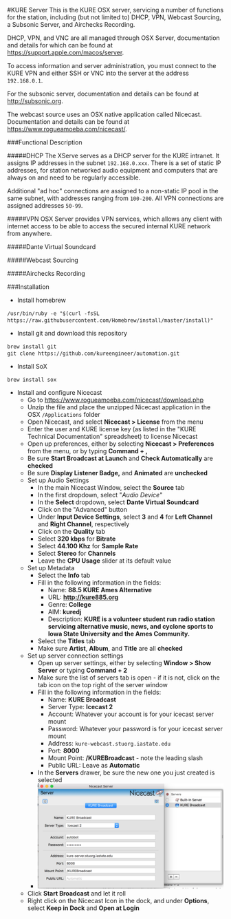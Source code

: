 #KURE Server
This is the KURE OSX server, servicing a number of functions for the station, including (but not limited to) DHCP, VPN, Webcast Sourcing, a Subsonic Server, and Airchecks Recording.

DHCP, VPN, and VNC are all managed through OSX Server, documentation and details for which can be found at https://support.apple.com/macos/server.

To access information and server administration, you must connect to the KURE VPN and either SSH or VNC into the server at the address ```192.168.0.1```.

For the subsonic server, documentation and details can be found at http://subsonic.org.

The webcast source uses an OSX native application called Nicecast. Documentation and details can be found at https://www.rogueamoeba.com/nicecast/.

###Functional Description


#####DHCP
The XServe serves as a DHCP server for the KURE intranet. It assigns IP addresses in the subnet ```192.168.0.xxx```. There is a set of static IP addresses, for station networked audio equipment and computers that are always on and need to be regularly accessible.

Additional "ad hoc" connections are assigned to a non-static IP pool in the same subnet, with addresses ranging from ```100-200```. All VPN connections are assigned addresses ```50-99```.

#####VPN
OSX Server provides VPN services, which allows any client with internet access to be able to access the secured internal KURE network from anywhere.

#####Dante Virtual Soundcard

#####Webcast Sourcing

#####Airchecks Recording

###Installation
* Install homebrew
```
/usr/bin/ruby -e "$(curl -fsSL https://raw.githubusercontent.com/Homebrew/install/master/install)"
```
* Install git and download this repository
```
brew install git
git clone https://github.com/kureengineer/automation.git 
```
* Install SoX
```
brew install sox
```
* Install and configure Nicecast
  * Go to https://www.rogueamoeba.com/nicecast/download.php
  * Unzip the file and place the unzipped Nicecast application in the OSX ```/Applications``` folder
  * Open Nicecast, and select **Nicecast > License** from the menu
  * Enter the user and KURE license key (as listed in the "KURE Technical Documentation" spreadsheet) to license Nicecast
  * Open up preferences, either by selecting **Nicecast > Preferences** from the menu, or by typing **Command + ,**
  * Be sure **Start Broadcast at Launch** and **Check Automatically** are **checked**
  * Be sure **Display Listener Badge,** and **Animated** are **unchecked**
  * Set up Audio Settings
     + In the main Nicecast Window, select the **Source** tab
     + In the first dropdown, select "*Audio Device*"
     + In the **Select** dropdown, select **Dante Virtual Soundcard**
     + Click on the "Advanced" button
     + Under **Input Device Settings**, select **3** and **4** for **Left Channel** and **Right Channel**, respectively
     + Click on the **Quality** tab
     + Select **320 kbps** for **Bitrate**
     + Select **44.100 Khz** for **Sample Rate**
     + Select **Stereo** for **Channels**
     + Leave the **CPU Usage** slider at its default value
  * Set up Metadata
     + Select the **Info** tab
     + Fill in the following information in the fields:
       - Name: **88.5 KURE Ames Alternative**
       - URL: **http://kure885.org**
       - Genre: **College**
       - AIM: **kuredj**
       - Description: **KURE is a volunteer student run radio station servicing alternative music, news, and cyclone sports to Iowa State University and the Ames Community.**
     + Select the **Titles** tab
     + Make sure **Artist**, **Album**, and **Title** are all **checked**
  * Set up server connection settings
     + Open up server settings, either by selecting **Window > Show Server** or typing **Command + 2**
     + Make sure the list of servers tab is open - if it is not, click on the tab icon on the top right of the server window
     + Fill in the following information in the fields:
       - Name: **KURE Broadcast**
       - Server Type: **Icecast 2**
       - Account: Whatever your account is for your icecast server mount
       - Password: Whatever your password is for your icecast server mount
       - Address: ```kure-webcast.stuorg.iastate.edu```
       - Port: **8000**
       - Mount Point: **/KUREBroadcast** - note the leading slash
       - Public URL: Leave as **Automatic**
     + In the **Servers** drawer, be sure the new one you just created is selected 
     + ![Server Settings](https://github.com/kureengineer/automation/blob/master/readmes/images/serversettings.png?raw=true "Nicecast Server Settings")
  * Click **Start Broadcast** and let it roll
  * Right click on the Nicecast Icon in the dock, and under **Options**, select **Keep in Dock** and **Open at Login**

